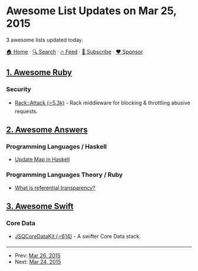 # Awesome List Updates on Mar 25, 2015

3 awesome lists updated today.

[🏠 Home](/README.md) · [🔍 Search](https://www.trackawesomelist.com/search/) · [🔥 Feed](https://www.trackawesomelist.com/rss.xml) · [📮 Subscribe](https://trackawesomelist.us17.list-manage.com/subscribe?u=d2f0117aa829c83a63ec63c2f&id=36a103854c) · [❤️  Sponsor](https://github.com/sponsors/theowenyoung)



## [1. Awesome Ruby](/content/markets/awesome-ruby/README.md)

### Security

*   [Rack::Attack (⭐5.3k)](https://github.com/kickstarter/rack-attack) - Rack middleware for blocking & throttling abusive requests.

## [2. Awesome Answers](/content/cyberglot/awesome-answers/README.md)

### Programming Languages / Haskell

*   [Update Map in Haskell](http://codereview.stackexchange.com/a/57850)

### Programming Languages Theory / Ruby

*   [What is referential transparency?](http://stackoverflow.com/a/9859966/565303)

## [3. Awesome Swift](/content/matteocrippa/awesome-swift/README.md)

### Core Data

*   [JSQCoreDataKit (⭐614)](https://github.com/jessesquires/JSQCoreDataKit) - A swifter Core Data stack.

---

- Prev: [Mar 26, 2015](/content/2015/03/26/README.md)
- Next: [Mar 24, 2015](/content/2015/03/24/README.md)